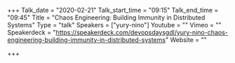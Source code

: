 +++
Talk_date = "2020-02-21"
Talk_start_time = "09:15"
Talk_end_time = "09:45"
Title = "Chaos Engineering: Building Immunity in Distributed Systems"
Type = "talk"
Speakers = ["yury-nino"]
Youtube = ""
Vimeo = ""
Speakerdeck = "https://speakerdeck.com/devopsdaysgdl/yury-nino-chaos-engineering-building-immunity-in-distributed-systems"
Website = ""

+++
